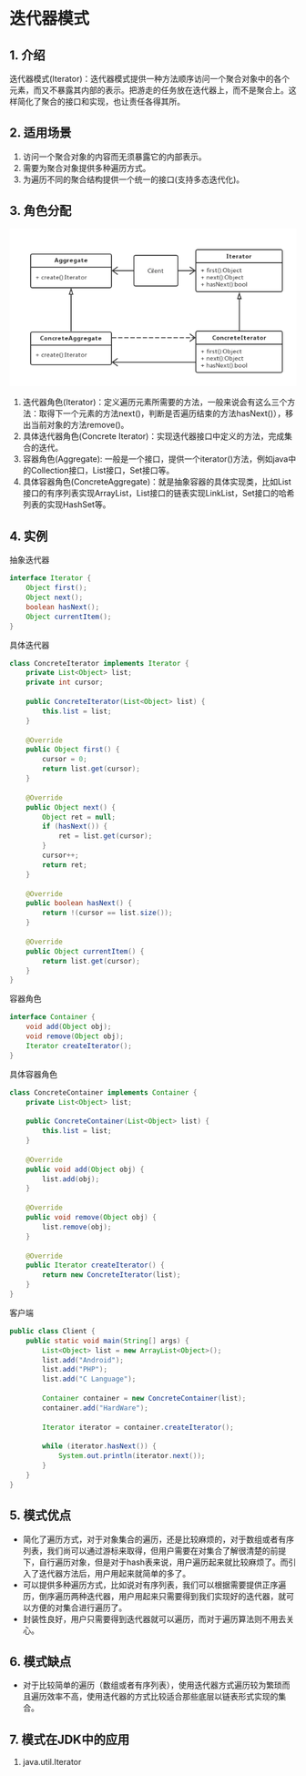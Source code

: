 # 迭代器模式
## 1. 介绍
迭代器模式(Iterator)：迭代器模式提供一种方法顺序访问一个聚合对象中的各个元素，而又不暴露其内部的表示。把游走的任务放在迭代器上，而不是聚合上。这样简化了聚合的接口和实现，也让责任各得其所。  

## 2. 适用场景
1. 访问一个聚合对象的内容而无须暴露它的内部表示。  
2. 需要为聚合对象提供多种遍历方式。  
3. 为遍历不同的聚合结构提供一个统一的接口(支持多态迭代化)。  

## 3. 角色分配
![](https://github.com/guicaivip/java-GOF/blob/master/%E8%A1%8C%E4%B8%BA%E5%9E%8B%E6%A8%A1%E5%BC%8F/%E8%BF%AD%E4%BB%A3%E5%99%A8%E6%A8%A1%E5%BC%8F/%E8%BF%AD%E4%BB%A3%E5%99%A8%E6%A8%A1%E5%BC%8F.png)
1. 迭代器角色(Iterator)：定义遍历元素所需要的方法，一般来说会有这么三个方法：取得下一个元素的方法next()，判断是否遍历结束的方法hasNext()），移出当前对象的方法remove()。  
2. 具体迭代器角色(Concrete Iterator)：实现迭代器接口中定义的方法，完成集合的迭代。  
3. 容器角色(Aggregate): 一般是一个接口，提供一个iterator()方法，例如java中的Collection接口，List接口，Set接口等。  
4. 具体容器角色(ConcreteAggregate)：就是抽象容器的具体实现类，比如List接口的有序列表实现ArrayList，List接口的链表实现LinkList，Set接口的哈希列表的实现HashSet等。  

## 4. 实例
抽象迭代器
```java
interface Iterator {
    Object first();
    Object next();
    boolean hasNext();
    Object currentItem();
}
```

具体迭代器
```java
class ConcreteIterator implements Iterator {
    private List<Object> list;
    private int cursor;

    public ConcreteIterator(List<Object> list) {
        this.list = list;
    }

    @Override
    public Object first() {
        cursor = 0;
        return list.get(cursor);
    }

    @Override
    public Object next() {
        Object ret = null;
        if (hasNext()) {
            ret = list.get(cursor);
        }
        cursor++;
        return ret;
    }

    @Override
    public boolean hasNext() {
        return !(cursor == list.size());
    }

    @Override
    public Object currentItem() {
        return list.get(cursor);
    }
}
```

容器角色
```java
interface Container {
    void add(Object obj);
    void remove(Object obj);
    Iterator createIterator();
}
```

具体容器角色
```java
class ConcreteContainer implements Container {
    private List<Object> list;

    public ConcreteContainer(List<Object> list) {
        this.list = list;
    }

    @Override
    public void add(Object obj) {
        list.add(obj);
    }

    @Override
    public void remove(Object obj) {
        list.remove(obj);
    }

    @Override
    public Iterator createIterator() {
        return new ConcreteIterator(list);
    }
}
```

客户端
```java
public class Client {
    public static void main(String[] args) {
        List<Object> list = new ArrayList<Object>();
        list.add("Android");
        list.add("PHP");
        list.add("C Language");

        Container container = new ConcreteContainer(list);
        container.add("HardWare");

        Iterator iterator = container.createIterator();

        while (iterator.hasNext()) {
            System.out.println(iterator.next());
        }
    }
}
```

## 5. 模式优点
* 简化了遍历方式，对于对象集合的遍历，还是比较麻烦的，对于数组或者有序列表，我们尚可以通过游标来取得，但用户需要在对集合了解很清楚的前提下，自行遍历对象，但是对于hash表来说，用户遍历起来就比较麻烦了。而引入了迭代器方法后，用户用起来就简单的多了。  
* 可以提供多种遍历方式，比如说对有序列表，我们可以根据需要提供正序遍历，倒序遍历两种迭代器，用户用起来只需要得到我们实现好的迭代器，就可以方便的对集合进行遍历了。  
* 封装性良好，用户只需要得到迭代器就可以遍历，而对于遍历算法则不用去关心。  

## 6. 模式缺点
* 对于比较简单的遍历（数组或者有序列表），使用迭代器方式遍历较为繁琐而且遍历效率不高，使用迭代器的方式比较适合那些底层以链表形式实现的集合。

## 7. 模式在JDK中的应用
1. java.util.Iterator